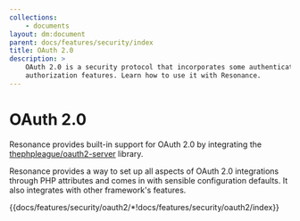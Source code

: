 ```yaml
---
collections: 
    - documents
layout: dm:document
parent: docs/features/security/index
title: OAuth 2.0
description: >
    OAuth 2.0 is a security protocol that incorporates some authentication and
    authorization features. Learn how to use it with Resonance.
---
```


# OAuth 2.0

Resonance provides built-in support for OAuth 2.0 by integrating the 
[thephpleague/oauth2-server](https://github.com/thephpleague/oauth2-server)
library.

Resonance provides a way to set up all aspects of OAuth 2.0 integrations
through PHP attributes and comes in with sensible configuration defaults. It
also integrates with other framework's features.

{{docs/features/security/oauth2/*!docs/features/security/oauth2/index}}
